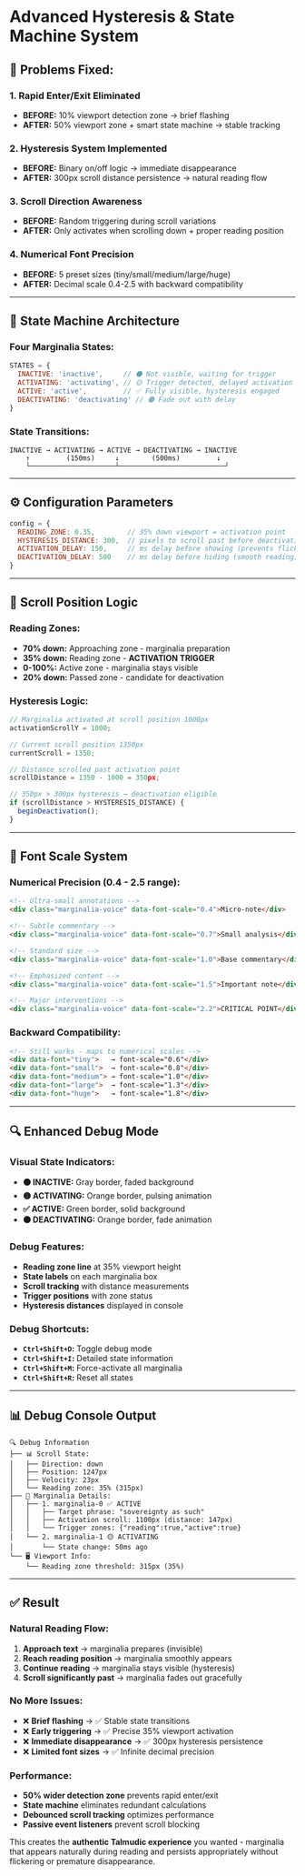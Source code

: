 # Advanced Hysteresis & State Machine System

## 🔧 **Problems Fixed:**

### **1. Rapid Enter/Exit Eliminated**
- **BEFORE:** 10% viewport detection zone → brief flashing
- **AFTER:** 50% viewport zone + smart state machine → stable tracking

### **2. Hysteresis System Implemented** 
- **BEFORE:** Binary on/off logic → immediate disappearance
- **AFTER:** 300px scroll distance persistence → natural reading flow

### **3. Scroll Direction Awareness**
- **BEFORE:** Random triggering during scroll variations
- **AFTER:** Only activates when scrolling down + proper reading position

### **4. Numerical Font Precision**  
- **BEFORE:** 5 preset sizes (tiny/small/medium/large/huge)
- **AFTER:** Decimal scale 0.4-2.5 with backward compatibility

---

## 🔄 **State Machine Architecture**

### **Four Marginalia States:**

```javascript
STATES = {
  INACTIVE: 'inactive',     // ⚫ Not visible, waiting for trigger
  ACTIVATING: 'activating', // 🟡 Trigger detected, delayed activation
  ACTIVE: 'active',         // ✅ Fully visible, hysteresis engaged  
  DEACTIVATING: 'deactivating' // 🟠 Fade out with delay
}
```

### **State Transitions:**

```
INACTIVE → ACTIVATING → ACTIVE → DEACTIVATING → INACTIVE
    ↑         (150ms)     ↓        (500ms)         ↓
    └─────────────────────┴──────────────────────────┘
```

---

## ⚙️ **Configuration Parameters**

```javascript
config = {
  READING_ZONE: 0.35,        // 35% down viewport = activation point
  HYSTERESIS_DISTANCE: 300,  // pixels to scroll past before deactivation
  ACTIVATION_DELAY: 150,     // ms delay before showing (prevents flicker)
  DEACTIVATION_DELAY: 500    // ms delay before hiding (smooth reading)
}
```

---

## 📐 **Scroll Position Logic**

### **Reading Zones:**
- **70% down:** Approaching zone - marginalia preparation
- **35% down:** Reading zone - **ACTIVATION TRIGGER**
- **0-100%:** Active zone - marginalia stays visible
- **20% down:** Passed zone - candidate for deactivation

### **Hysteresis Logic:**
```javascript
// Marginalia activated at scroll position 1000px
activationScrollY = 1000;

// Current scroll position 1350px  
currentScroll = 1350;

// Distance scrolled past activation point
scrollDistance = 1350 - 1000 = 350px;

// 350px > 300px hysteresis → deactivation eligible
if (scrollDistance > HYSTERESIS_DISTANCE) {
  beginDeactivation();
}
```

---

## 🎨 **Font Scale System**

### **Numerical Precision (0.4 - 2.5 range):**

```html
<!-- Ultra-small annotations -->
<div class="marginalia-voice" data-font-scale="0.4">Micro-note</div>

<!-- Subtle commentary -->  
<div class="marginalia-voice" data-font-scale="0.7">Small analysis</div>

<!-- Standard size -->
<div class="marginalia-voice" data-font-scale="1.0">Base commentary</div>

<!-- Emphasized content -->
<div class="marginalia-voice" data-font-scale="1.5">Important note</div>

<!-- Major interventions -->
<div class="marginalia-voice" data-font-scale="2.2">CRITICAL POINT</div>
```

### **Backward Compatibility:**
```html
<!-- Still works - maps to numerical scales -->
<div data-font="tiny">   → font-scale="0.6"</div>
<div data-font="small">  → font-scale="0.8"</div>  
<div data-font="medium"> → font-scale="1.0"</div>
<div data-font="large">  → font-scale="1.3"</div>
<div data-font="huge">   → font-scale="1.8"</div>
```

---

## 🔍 **Enhanced Debug Mode**

### **Visual State Indicators:**
- **⚫ INACTIVE:** Gray border, faded background  
- **🟡 ACTIVATING:** Orange border, pulsing animation
- **✅ ACTIVE:** Green border, solid background
- **🟠 DEACTIVATING:** Orange border, fade animation

### **Debug Features:**
- **Reading zone line** at 35% viewport height  
- **State labels** on each marginalia box
- **Scroll tracking** with distance measurements
- **Trigger positions** with zone status
- **Hysteresis distances** displayed in console

### **Debug Shortcuts:**
- **`Ctrl+Shift+D`:** Toggle debug mode
- **`Ctrl+Shift+I`:** Detailed state information  
- **`Ctrl+Shift+M`:** Force-activate all marginalia
- **`Ctrl+Shift+R`:** Reset all states

---

## 📊 **Debug Console Output**

```
🔍 Debug Information
├── 📊 Scroll State:
│   ├── Direction: down
│   ├── Position: 1247px
│   ├── Velocity: 23px
│   └── Reading zone: 35% (315px)
├── 📝 Marginalia Details:
│   ├── 1. marginalia-0 ✅ ACTIVE
│   │   ├── Target phrase: "sovereignty as such"  
│   │   ├── Activation scroll: 1100px (distance: 147px)
│   │   └── Trigger zones: {"reading":true,"active":true}
│   └── 2. marginalia-1 🟡 ACTIVATING
│       └── State change: 50ms ago
└── 🖥️ Viewport Info:
    └── Reading zone threshold: 315px (35%)
```

---

## ✅ **Result**

### **Natural Reading Flow:**
1. **Approach text** → marginalia prepares (invisible)
2. **Reach reading position** → marginalia smoothly appears  
3. **Continue reading** → marginalia stays visible (hysteresis)
4. **Scroll significantly past** → marginalia fades out gracefully

### **No More Issues:**
- ❌ **Brief flashing** → ✅ Stable state transitions
- ❌ **Early triggering** → ✅ Precise 35% viewport activation  
- ❌ **Immediate disappearance** → ✅ 300px hysteresis persistence
- ❌ **Limited font sizes** → ✅ Infinite decimal precision

### **Performance:**
- **50% wider detection zone** prevents rapid enter/exit
- **State machine** eliminates redundant calculations
- **Debounced scroll tracking** optimizes performance  
- **Passive event listeners** prevent scroll blocking

This creates the **authentic Talmudic experience** you wanted - marginalia that appears naturally during reading and persists appropriately without flickering or premature disappearance.